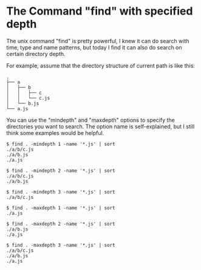 # The Command "find" with specified depth


The unix command "find" is pretty powerful, I knew it can do search with time, type and name patterns, but today I find it can also do search on certain directory depth.

For example, assume that the directory structure of current path is like this:
```
.
├── a
│   ├── b
│   │   ├── c
│   │   └── c.js
│   └── b.js
└── a.js
```

You can use the "mindepth" and "maxdepth" options to specify the directories you want to search. The option name is self-explained, but I still think some examples would be helpful.

```
$ find . -mindepth 1 -name '*.js' | sort
./a/b/c.js
./a/b.js
./a.js
```

```
$ find . -mindepth 2 -name '*.js' | sort
./a/b/c.js
./a/b.js
```

```
$ find . -mindepth 3 -name '*.js' | sort
./a/b/c.js
```

```
$ find . -maxdepth 1 -name '*.js' | sort
./a.js
```

```
$ find . -maxdepth 2 -name '*.js' | sort
./a/b.js
./a.js
```

```
$ find . -maxdepth 3 -name '*.js' | sort
./a/b/c.js
./a/b.js
./a.js
```

